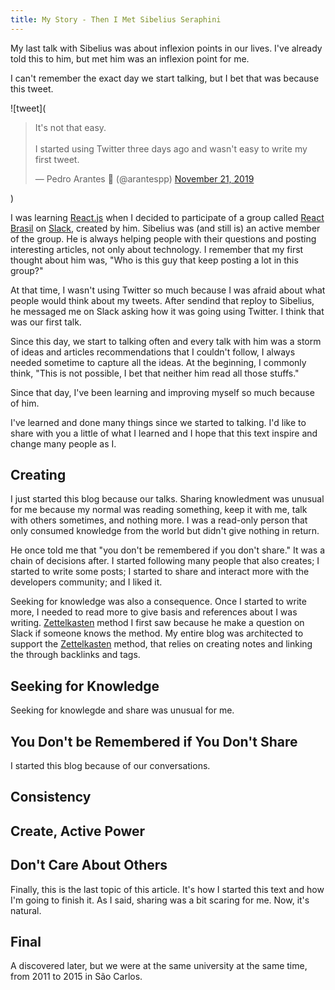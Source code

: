 ```yaml
---
title: My Story - Then I Met Sibelius Seraphini
---
```


My last talk with Sibelius was about inflexion points in our lives. I've already told this to him, but met him was an inflexion point for me.

I can't remember the exact day we start talking, but I bet that was because this tweet.

![tweet](<blockquote class="twitter-tweet"><p lang="en" dir="ltr">It&#39;s not that easy. <br><br>I started using Twitter three days ago and wasn&#39;t easy to write my first tweet.</p>&mdash; Pedro Arantes 🌹 (@arantespp) <a href="https://twitter.com/arantespp/status/1197522233801027584?ref_src=twsrc%5Etfw">November 21, 2019</a></blockquote> <script async src="https://platform.twitter.com/widgets.js" charset="utf-8"></script>)

I was learning [React.js](/zettelkasten/react-js) when I decided to participate of a group called [React Brasil](https://react.now.sh) on [Slack](https://slack.com/intl/en-br/), created by him. Sibelius was (and still is) an active member of the group. He is always helping people with their questions and posting interesting articles, not only about technology. I remember that my first thought about him was, "Who is this guy that keep posting a lot in this group?"

At that time, I wasn't using Twitter so much because I was afraid about what people would think about my tweets. After sendind that reploy to Sibelius, he messaged me on Slack asking how it was going using Twitter. I think that was our first talk.

Since this day, we start to talking often and every talk with him was a storm of ideas and articles recommendations that I couldn't follow, I always needed sometime to capture all the ideas. At the beginning, I commonly think, "This is not possible, I bet that neither him read all those stuffs."

Since that day, I've been learning and improving myself so much because of him.

I've learned and done many things since we started to talking. I'd like to share with you a little of what I learned and I hope that this text inspire and change many people as I.

## Creating

I just started this blog because our talks. Sharing knowledment was unusual for me because my normal was reading something, keep it with me, talk with others sometimes, and nothing more. I was a read-only person that only consumed knowledge from the world but didn't give nothing in return.

He once told me that "you don't be remembered if you don't share." It was a chain of decisions after. I started following many people that also creates; I started to write some posts; I started to share and interact more with the developers community; and I liked it.

Seeking for knowledge was also a consequence. Once I started to write more, I needed to read more to give basis and references about I was writing. [Zettelkasten](/zettelkasten) method I first saw because he make a question on Slack if someone knows the method. My entire blog was architected to support the [Zettelkasten](/zettelkasten) method, that relies on creating notes and linking the through backlinks and tags.

## Seeking for Knowledge

Seeking for knowlegde and share was unusual for me.

## You Don't be Remembered if You Don't Share

I started this blog because of our conversations.

## Consistency

## Create, Active Power

## Don't Care About Others

Finally, this is the last topic of this article. It's how I started this text and how I'm going to finish it. As I said, sharing was a bit scaring for me. Now, it's natural.

## Final

A discovered later, but we were at the same university at the same time, from 2011 to 2015 in São Carlos.
